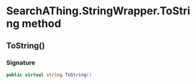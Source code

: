 # SearchAThing.StringWrapper.ToString method
## ToString()
### Signature
```csharp
public virtual string ToString()
```
